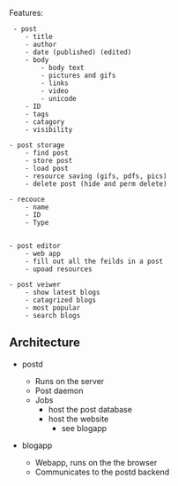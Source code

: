 Features:

     - post
        - title
        - author
        - date (published) (edited) 
        - body
            - body text 
            - pictures and gifs
            - links
            - video
            - unicode
        - ID
        - tags
        - catagory
        - visibility

    - post storage
        - find post
        - store post
        - load post
        - resource saving (gifs, pdfs, pics)
        - delete post (hide and perm delete)
    
    - recouce
        - name
        - ID
        - Type


    - post editor
        - web app
        - fill out all the feilds in a post
        - upoad resources

    - post veiwer
        - show latest blogs
        - catagrized blogs
        - most popular
        - search blogs



## Architecture

- postd 
    - Runs on the server
    - Post daemon
    - Jobs
        - host the post database
        - host the website
            - see blogapp

- blogapp
    - Webapp, runs on the the browser
    - Communicates to the postd backend


